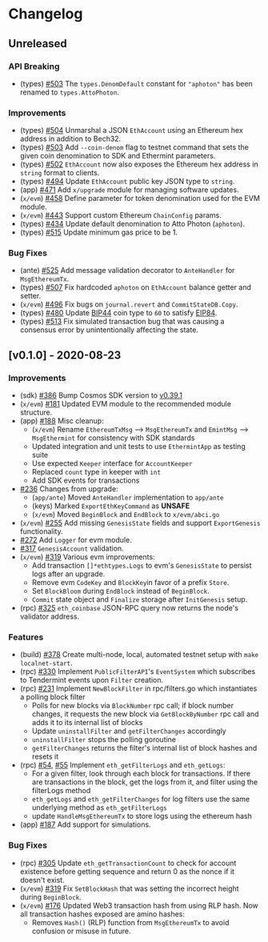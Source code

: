 <!--
Guiding Principles:

Changelogs are for humans, not machines.
There should be an entry for every single version.
The same types of changes should be grouped.
Versions and sections should be linkable.
The latest version comes first.
The release date of each version is displayed.
Mention whether you follow Semantic Versioning.

Usage:

Change log entries are to be added to the Unreleased section under the
appropriate stanza (see below). Each entry should ideally include a tag and
the Github issue reference in the following format:

* (<tag>) \#<issue-number> message

The issue numbers will later be link-ified during the release process so you do
not have to worry about including a link manually, but you can if you wish.

Types of changes (Stanzas):

"Features" for new features.
"Improvements" for changes in existing functionality.
"Deprecated" for soon-to-be removed features.
"Bug Fixes" for any bug fixes.
"Client Breaking" for breaking CLI commands and REST routes used by end-users.
"API Breaking" for breaking exported APIs used by developers building on SDK.
"State Machine Breaking" for any changes that result in a different AppState given same genesisState and txList.

Ref: https://keepachangelog.com/en/1.0.0/
-->

# Changelog

## Unreleased

### API Breaking

* (types) [\#503](https://github.com/ChainSafe/ethermint/pull/503) The `types.DenomDefault` constant for `"aphoton"` has been renamed to `types.AttoPhoton`.

### Improvements

* (types) [\#504](https://github.com/ChainSafe/ethermint/pull/504) Unmarshal a JSON `EthAccount` using an Ethereum hex address in addition to Bech32.
* (types) [\#503](https://github.com/ChainSafe/ethermint/pull/503) Add `--coin-denom` flag to testnet command that sets the given coin denomination to SDK and Ethermint parameters.
* (types) [\#502](https://github.com/ChainSafe/ethermint/pull/502) `EthAccount` now also exposes the Ethereum hex address in `string` format to clients.
* (types) [\#494](https://github.com/ChainSafe/ethermint/pull/494) Update `EthAccount` public key JSON type to `string`.
* (app) [\#471](https://github.com/ChainSafe/ethermint/pull/471) Add `x/upgrade` module for managing software updates.
* (`x/evm`) [\#458](https://github.com/ChainSafe/ethermint/pull/458) Define parameter for token denomination used for the EVM module.
* (`x/evm`) [\#443](https://github.com/ChainSafe/ethermint/issues/443) Support custom Ethereum `ChainConfig` params.
* (types) [\#434](https://github.com/ChainSafe/ethermint/issues/434) Update default denomination to Atto Photon (`aphoton`).
* (types) [\#515](https://github.com/ChainSafe/ethermint/pull/515) Update minimum gas price to be 1.

### Bug Fixes

* (ante) [\#525](https://github.com/ChainSafe/ethermint/pull/525) Add message validation decorator to `AnteHandler` for `MsgEthereumTx`.
* (types) [\#507](https://github.com/ChainSafe/ethermint/pull/507) Fix hardcoded `aphoton` on `EthAccount` balance getter and setter.
* (`x/evm`) [\#496](https://github.com/ChainSafe/ethermint/pull/496) Fix bugs on `journal.revert` and `CommitStateDB.Copy`.
* (types) [\#480](https://github.com/ChainSafe/ethermint/pull/480) Update [BIP44](https://github.com/bitcoin/bips/blob/master/bip-0044.mediawiki) coin type to `60` to satisfy [EIP84](https://github.com/ethereum/EIPs/issues/84).
* (types) [\#513](https://github.com/ChainSafe/ethermint/pull/513) Fix simulated transaction bug that was causing a consensus error by unintentionally affecting the state.

## [v0.1.0] - 2020-08-23

### Improvements

* (sdk) [\#386](https://github.com/ChainSafe/ethermint/pull/386) Bump Cosmos SDK version to [v0.39.1](https://github.com/cosmos/cosmos-sdk/releases/tag/v0.39.1)
* (`x/evm`) [\#181](https://github.com/ChainSafe/ethermint/issues/181) Updated EVM module to the recommended module structure.
* (app) [\#188](https://github.com/ChainSafe/ethermint/issues/186)  Misc cleanup:
  * (`x/evm`) Rename `EthereumTxMsg` --> `MsgEthereumTx` and `EmintMsg` --> `MsgEthermint` for consistency with SDK standards
  * Updated integration and unit tests to use `EthermintApp` as testing suite
  * Use expected `Keeper` interface for `AccountKeeper`
  * Replaced `count` type in keeper with `int`
  * Add SDK events for transactions
* [\#236](https://github.com/ChainSafe/ethermint/pull/236) Changes from upgrade:
  * (`app/ante`) Moved `AnteHandler` implementation to `app/ante`
  * (keys) Marked `ExportEthKeyCommand` as **UNSAFE**
  * (`x/evm`) Moved `BeginBlock` and `EndBlock` to `x/evm/abci.go`
* (`x/evm`) [\#255](https://github.com/ChainSafe/ethermint/pull/255) Add missing `GenesisState` fields and support `ExportGenesis` functionality.
* [\#272](https://github.com/ChainSafe/ethermint/pull/272) Add `Logger` for evm module.
* [\#317](https://github.com/ChainSafe/ethermint/pull/317) `GenesisAccount` validation.
* (`x/evm`) [\#319](https://github.com/ChainSafe/ethermint/pull/319) Various evm improvements:
  * Add transaction `[]*ethtypes.Logs` to evm's `GenesisState` to persist logs after an upgrade.
  * Remove evm `CodeKey` and `BlockKey`in favor of a prefix `Store`.
  * Set `BlockBloom` during `EndBlock` instead of `BeginBlock`.
  * `Commit` state object and `Finalize` storage after `InitGenesis` setup.
* (rpc) [\#325](https://github.com/ChainSafe/ethermint/pull/325) `eth_coinbase` JSON-RPC query now returns the node's validator address.

### Features

* (build) [\#378](https://github.com/ChainSafe/ethermint/pull/378) Create multi-node, local, automated testnet setup with `make localnet-start`.
* (rpc) [\#330](https://github.com/ChainSafe/ethermint/issues/330) Implement `PublicFilterAPI`'s `EventSystem` which subscribes to Tendermint events upon `Filter` creation.
* (rpc) [\#231](https://github.com/ChainSafe/ethermint/issues/231) Implement `NewBlockFilter` in rpc/filters.go which instantiates a polling block filter
  * Polls for new blocks via `BlockNumber` rpc call; if block number changes, it requests the new block via `GetBlockByNumber` rpc call and adds it to its internal list of blocks
  * Update `uninstallFilter` and `getFilterChanges` accordingly
  * `uninstallFilter` stops the polling goroutine
  * `getFilterChanges` returns the filter's internal list of block hashes and resets it
* (rpc) [\#54](https://github.com/ChainSafe/ethermint/issues/54), [\#55](https://github.com/ChainSafe/ethermint/issues/55)
  Implement `eth_getFilterLogs` and `eth_getLogs`:
  * For a given filter, look through each block for transactions. If there are transactions in the block, get the logs from it, and filter using the filterLogs method
  * `eth_getLogs` and `eth_getFilterChanges` for log filters use the same underlying method as `eth_getFilterLogs`
  * update `HandleMsgEthereumTx` to store logs using the ethereum hash
* (app) [\#187](https://github.com/ChainSafe/ethermint/issues/187) Add support for simulations.

### Bug Fixes

* (rpc) [\#305](https://github.com/ChainSafe/ethermint/issues/305) Update `eth_getTransactionCount` to check for account existence before getting sequence and return 0 as the nonce if it doesn't exist.
* (`x/evm`) [\#319](https://github.com/ChainSafe/ethermint/pull/319) Fix `SetBlockHash` that was setting the incorrect height during `BeginBlock`.
* (`x/evm`) [\#176](https://github.com/ChainSafe/ethermint/issues/176) Updated Web3 transaction hash from using RLP hash. Now all transaction hashes exposed are amino hashes:
  * Removes `Hash()` (RLP) function from `MsgEthereumTx` to avoid confusion or misuse in future.
